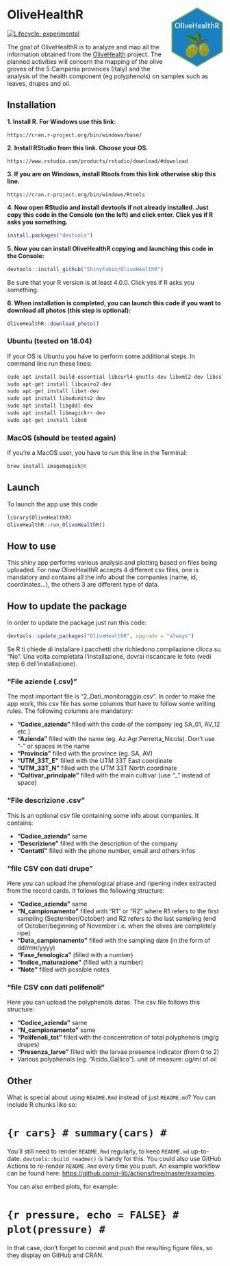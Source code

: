 
<!-- README.md is generated from README.Rmd. Please edit that file -->

# OliveHealthR <img src="man/figures/OliveHealthRfavicon.png" align="right" height="139"/>

<!-- badges: start -->

[![Lifecycle:
experimental](https://img.shields.io/badge/lifecycle-experimental-orange.svg)](https://www.tidyverse.org/lifecycle/#experimental)
<!-- badges: end -->

The goal of OliveHealthR is to analyze and map all the information
obtained from the [OliveHealth](https://olivehealth.it) project. The
planned activities will concern the mapping of the olive groves of the 5
Campania provinces (Italy) and the analysis of the health component (eg
polyphenols) on samples such as leaves, drupes and oil.

## Installation

<strong>1. Install R. For Windows use this link:</strong>

    https://cran.r-project.org/bin/windows/base/

<strong>2. Install RStudio from this link. Choose your OS.</strong>

    https://www.rstudio.com/products/rstudio/download/#download

<strong>3. If you are on Windows, install Rtools from this link
otherwise skip this line.</strong>

    https://cran.r-project.org/bin/windows/Rtools

<strong>4. Now open RStudio and install devtools if not already
installed. Just copy this code in the Console (on the left) and click
enter. Click yes if R asks you something.</strong>

``` r
install.packages("devtools")
```

<strong>5. Now you can install OliveHealthR copying and launching this
code in the Console:</strong>

``` r
devtools::install_github("ShinyFabio/OliveHealthR")
```

Be sure that your R version is at least 4.0.0. Click yes if R asks you
something.

<strong>6. When installation is completed, you can launch this code if
you want to download all photos (this step is optional):</strong>

``` r
OliveHealthR::download_photo()
```

### Ubuntu (tested on 18.04)

If your OS is Ubuntu you have to perform some additional steps. In
command line run these lines:

``` r
sudo apt install build-essential libcurl4-gnutls-dev libxml2-dev libssl-dev   #for {devtools} library
sudo apt-get install libcairo2-dev                                            #for {Cairo} library
sudo apt-get install libxt-dev                                                #for {Cairo} library
sudo apt install libudunits2-dev                                              #for {units} library
sudo apt install libgdal-dev                                                  #for {sf} library
sudo apt install libmagick++-dev                                              #for {magick} library
sudo apt-get install libc6
```

### MacOS (should be tested again)

If you’re a MacOS user, you have to run this line in the Terminal:

``` r
brew install imagemagick@6
```

## Launch

To launch the app use this code

``` r
library(OliveHealthR)
OliveHealthR::run_OliveHealthR()
```

## How to use

This shiny app performs various analysis and plotting based on files
being uploaded. For now OliveHealthR accepts 4 different csv files, one
is mandatory and contains all the info about the companies (name, id,
coordinates…), the others 3 are different type of data.

## How to update the package

In order to update the package just run this code:

``` r
devtools::update_packages("OliveHealthR", upgrade = "always")
```

Se R ti chiede di installare i pacchetti che richiedono compilazione
clicca su “No”. Una volta completata l’installazione, dovrai riscaricare
le foto (vedi step 6 dell’installazione).

### “File aziende (.csv)”

The most important file is “2_Dati_monitoraggio.csv”. In order to make
the app work, this csv file has some columns that have to follow some
writing rules. The following columns are mandatory:

-   **“Codice_azienda”** filled with the code of the company (eg SA_01,
    AV_12 etc.)
-   **“Azienda”** filled with the name (eg. Az.Agr.Perretta_Nicola).
    Don’t use “-” or spaces in the name
-   **“Provincia”** filled with the province (eg. SA, AV)
-   **“UTM_33T_E”** filled with the UTM 33T East coordinate
-   **“UTM_33T_N”** filled with the UTM 33T North coordinate
-   **“Cultivar_principale”** filled with the main cultivar (use “\_”
    instead of space)

### “File descrizione .csv”

This is an optional csv file containing some info about companies. It
contains:

-   **“Codice_azienda”** same
-   **“Descrizione”** filled with the description of the company
-   **“Contatti”** filled with the phone number, email and others infos

### “file CSV con dati drupe”

Here you can upload the phenological phase and ripening index extracted
from the record cards. It follows the following structure:

-   **“Codice_azienda”** same
-   **“N_campionamento”** filled with “R1” or “R2” where R1 refers to
    the first sampling (September/October) and R2 refers to the last
    sampling (end of October/beginning of November i.e. when the olives
    are completely ripe)
-   **“Data_campionamento”** filled with the sampling date (in the form
    of dd/mm/yyyy)
-   **“Fase_fenologica”** (filled with a number)
-   **“Indice_maturazione”** (filled with a number)
-   **“Note”** filled with possible notes

### “file CSV con dati polifenoli”

Here you can upload the polyphenols datas. The csv file follows this
structure:

-   **“Codice_azienda”** same
-   **“N_campionamento”** same
-   **“Polifenoli_tot”** filled with the concentration of total
    polyphenols (mg/g drupes)
-   **“Presenza_larve”** filled with the larvae presence indicator (from
    0 to 2)
-   Various polyphenols (eg. “Acido_Gallico”). unit of measure: ug/ml of
    oil

## Other

What is special about using `README.Rmd` instead of just `README.md`?
You can include R chunks like so:

# `{r cars} # summary(cars) #`

You’ll still need to render `README.Rmd` regularly, to keep `README.md`
up-to-date. `devtools::build_readme()` is handy for this. You could also
use GitHub Actions to re-render `README.Rmd` every time you push. An
example workflow can be found here:
<https://github.com/r-lib/actions/tree/master/examples>.

You can also embed plots, for example:

# `{r pressure, echo = FALSE} # plot(pressure) #`

In that case, don’t forget to commit and push the resulting figure
files, so they display on GitHub and CRAN.
